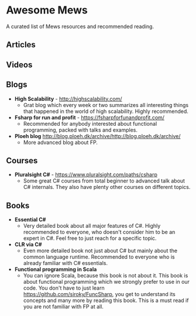 # Awesome Mews

A curated list of Mews resources and recommended reading.

## Articles

## Videos

## Blogs

- **High Scalability** - http://highscalability.com/
    - Grat blog which every week or two summarizes all interesting things that happened in the world of high scalability. Highly recommended.
- **Fsharp for run and profit** - https://fsharpforfunandprofit.com/
    - Recommended for anybody interested about functional programming, packed with talks and examples.
- **Ploeh blog** http://blog.ploeh.dk/archive/http://blog.ploeh.dk/archive/
    - More advanced blog about FP.

## Courses

- **Pluralsight C#** - https://www.pluralsight.com/paths/csharp
    - Some great C# courses from total beginner to advanced talk about C# internals. They also have plenty other courses on different topics.

## Books

- **Essential C#**
    - Very detailed book about all major features of C#. Highly recommended to everyone, who doesn't consider him to be an expert in C#. Feel free to just reach for a specific topic.
- **CLR via C#**
    - Even more detailed book not just about C# but mainly about the common language runtime. Recommended to everyone who is already familiar with C# essentials.
- **Functional programming in Scala**
    - You can ignore Scala, because this book is not about it. This book is about functional programming which we strongly prefer to use in our code. You don't have to just learn https://github.com/siroky/FuncSharp, you get to understand its concepts and many more by reading this book. This is a must read if you are not familiar with FP at all.
